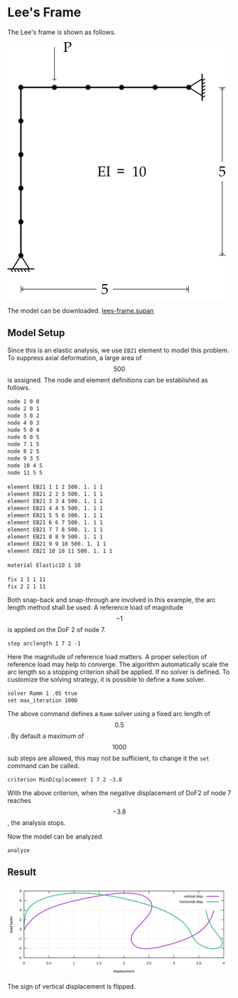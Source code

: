 # Lee's Frame

The Lee's frame is shown as follows.

![Lee's frame](lees-frame.svg)

The model can be downloaded. [lees-frame.supan](lees-frame.supan)

## Model Setup

Since this is an elastic analysis, we use `EB21` element to model this problem. To suppress axial deformation, a large area of $$500$$ is assigned. The node and element definitions can be established as follows.

```
node 1 0 0
node 2 0 1
node 3 0 2
node 4 0 3
node 5 0 4
node 6 0 5
node 7 1 5
node 8 2 5
node 9 3 5
node 10 4 5
node 11 5 5

element EB21 1 1 2 500. 1. 1 1
element EB21 2 2 3 500. 1. 1 1
element EB21 3 3 4 500. 1. 1 1
element EB21 4 4 5 500. 1. 1 1
element EB21 5 5 6 500. 1. 1 1
element EB21 6 6 7 500. 1. 1 1
element EB21 7 7 8 500. 1. 1 1
element EB21 8 8 9 500. 1. 1 1
element EB21 9 9 10 500. 1. 1 1
element EB21 10 10 11 500. 1. 1 1

material Elastic1D 1 10

fix 1 1 1 11
fix 2 2 1 11
```

Both snap-back and snap-through are involved in this example, the arc length method shall be used. A reference load of magnitude $$-1​$$ is applied on the DoF 2 of node 7.

```
step arclength 1 7 2 -1
```

Here the magnitude of reference load matters. A proper selection of reference load may help to converge. The algorithm automatically scale the arc length so a stopping criterion shall be applied. If no solver is defined. To customize the solving strategy, it is possible to define a `Ramm` solver.

```
solver Ramm 1 .05 true
set max_iteration 1000
```

The above command defines a `Ramm` solver using a fixed arc length of $$0.5$$. By default a maximum of $$1000$$ sub steps are allowed, this may not be sufficient, to change it the `set` command can be called.

```
criterion MinDisplacement 1 7 2 -3.8
```

With the above criterion, when the negative displacement of DoF2 of node 7 reaches $$-3.8$$, the analysis stops.

Now the model can be analyzed.

```
analyze
```

## Result

![example one](lees-frame-a.svg)

The sign of vertical displacement is flipped.

